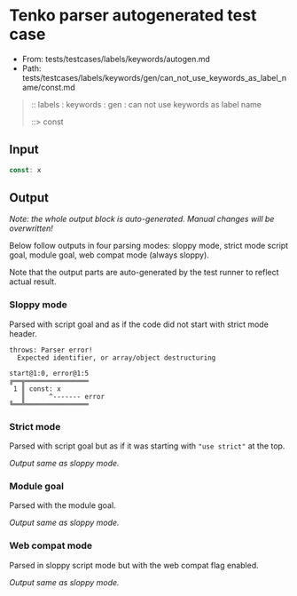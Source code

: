 # Tenko parser autogenerated test case

- From: tests/testcases/labels/keywords/autogen.md
- Path: tests/testcases/labels/keywords/gen/can_not_use_keywords_as_label_name/const.md

> :: labels : keywords : gen : can not use keywords as label name
>
> ::> const

## Input


`````js
const: x
`````

## Output

_Note: the whole output block is auto-generated. Manual changes will be overwritten!_

Below follow outputs in four parsing modes: sloppy mode, strict mode script goal, module goal, web compat mode (always sloppy).

Note that the output parts are auto-generated by the test runner to reflect actual result.

### Sloppy mode

Parsed with script goal and as if the code did not start with strict mode header.

`````
throws: Parser error!
  Expected identifier, or array/object destructuring

start@1:0, error@1:5
╔══╦════════════════
 1 ║ const: x
   ║      ^------- error
╚══╩════════════════

`````

### Strict mode

Parsed with script goal but as if it was starting with `"use strict"` at the top.

_Output same as sloppy mode._

### Module goal

Parsed with the module goal.

_Output same as sloppy mode._

### Web compat mode

Parsed in sloppy script mode but with the web compat flag enabled.

_Output same as sloppy mode._
